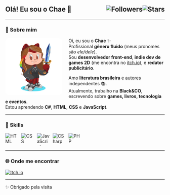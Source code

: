 <h2>
  <span>Olá! Eu sou o Chae 🫰</span>
  <img align="right" alt="Stars" src="https://img.shields.io/github/stars/chaejiin">
  <img align="right" alt="Followers" src="https://img.shields.io/github/followers/chaejiin?style=social">
</h2>

---

### 📸 Sobre mim

<img align="left" alt="Minha imagem" width="180px" src="./octocat-1756165977594.png" style="border-radius: 12px; margin-right: 20px;" />

Oi, eu sou o **Chae** ✨  
Profissional **gênero fluido** (meus pronomes são *ele/dele*).  
Sou **desenvolvedor front-end**, **indie dev de games 2D** (me encontra no [itch.io](https://itch.io/profile/chaejiin)), e **redator publicitário**.  

Amo **literatura brasileira** e autores independentes 📚.  
Atualmente, trabalho na **Black&CO**, escrevendo sobre **games, livros, tecnologia e eventos**.  
Estou aprendendo **C#**, **HTML**, **CSS** e **JavaScript**.  

---

### 🚀 Skills
<div style="display: flex; gap: 10px;">
  <img align="center" alt="HTML" height="40" width="40" src="https://cdn.jsdelivr.net/gh/devicons/devicon/icons/html5/html5-original.svg" />
  <img align="center" alt="CSS" height="40" width="40" src="https://cdn.jsdelivr.net/gh/devicons/devicon/icons/css3/css3-original.svg" />
  <img align="center" alt="JavaScript" height="40" width="40" src="https://cdn.jsdelivr.net/gh/devicons/devicon/icons/javascript/javascript-original.svg" />
  <img align="center" alt="CSharp" height="40" width="40" src="https://cdn.jsdelivr.net/gh/devicons/devicon/icons/csharp/csharp-original.svg" />
  <img align="center" alt="PHP" height="40" width="40" src="https://cdn.jsdelivr.net/gh/devicons/devicon/icons/php/php-original.svg" />
</div>

---

### 🌐 Onde me encontrar
[![Itch.io](https://img.shields.io/badge/Itch.io-chaejiin-ff5c5c?style=flat&logo=itchdotio&logoColor=white)](https://itch.io/profile/chaejiin)  


---

✨ Obrigado pela visita 
